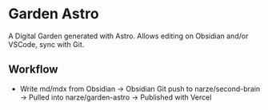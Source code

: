 # Garden Astro

A Digital Garden generated with Astro. Allows editing on Obsidian and/or VSCode, sync with Git.

## Workflow

- Write md/mdx from Obsidian -> Obsidian Git push to narze/second-brain -> Pulled into narze/garden-astro -> Published with Vercel
